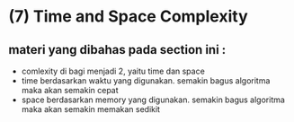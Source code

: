 # (7) Time and Space Complexity 

## materi yang dibahas pada section ini :
  - comlexity di bagi menjadi 2, yaitu time dan space 
  - time berdasarkan waktu yang digunakan. semakin bagus algoritma maka akan semakin cepat
  - space berdasarkan memory yang digunakan. semakin bagus algoritma maka akan semakin memakan sedikit 
